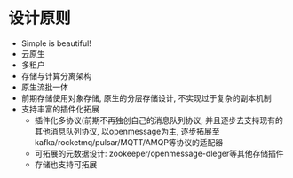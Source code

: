 # 设计原则
* Simple is beautiful!
* 云原生
* 多租户
* 存储与计算分离架构
* 原生流批一体
* 前期存储使用对象存储, 原生的分层存储设计, 不实现过于复杂的副本机制   
* 支持丰富的插件化拓展
  * 插件化多协议(前期不再独创自己的消息队列协议, 并且逐步去支持现有的其他消息队列协议, 以openmessage为主, 逐步拓展至kafka/rocketmq/pulsar/MQTT/AMQP等协议的适配器
  * 可拓展的元数据设计: zookeeper/openmessage-dleger等其他存储插件
  * 存储也支持可拓展
  